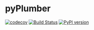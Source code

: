 # pyPlumber

[![codecov](https://codecov.io/gh/gabriel-milan/pyplumber/branch/master/graph/badge.svg?token=SYATCHZJAG)](https://codecov.io/gh/gabriel-milan/pyplumber)
[![Build Status](https://travis-ci.com/gabriel-milan/pyplumber.svg?token=euoUpqossjsVmp8x9W6b&branch=master)](https://travis-ci.com/gabriel-milan/pyplumber)
[![PyPI version](https://badge.fury.io/py/pyplumber.svg)](https://badge.fury.io/py/pyplumber)

